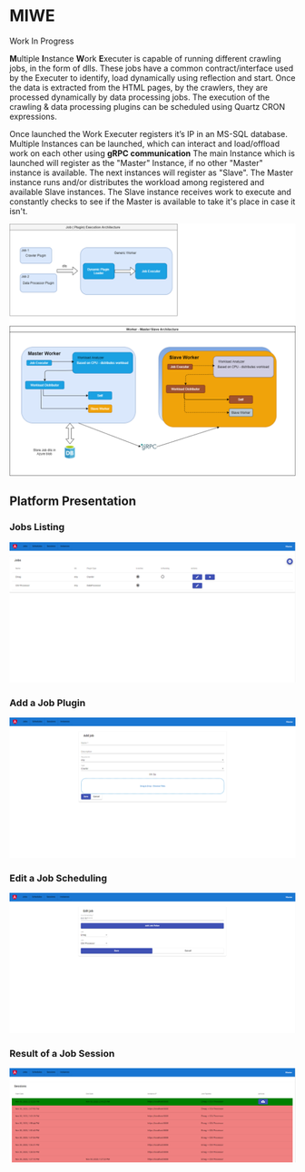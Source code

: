 # MIWE
Work In Progress

**M**ultiple **I**nstance **W**ork **E**xecuter is capable of running different crawling jobs, in the form of dlls. These jobs have a common contract/interface used by the Executer to identify, load dynamically using reflection and start. Once the data is extracted from the HTML pages, by the crawlers, they are processed dynamically by data processing jobs.
The execution of the crawling & data processing plugins can be scheduled using Quartz CRON expressions.


Once launched the Work Executer registers it’s IP in an MS-SQL database.
Multiple Instances can be launched, which can interact and load/offload work on each other using **gRPC communication**
The main Instance which is launched will register as the "Master" Instance, if no other "Master" instance is available. The next instances will register as "Slave".
The Master instance runs and/or distributes the workload among registered and available Slave instances.
The Slave instance receives work to execute and constantly checks to see if the Master is available to take it's place in case it isn't.


![High Level Architecture](https://github.com/Ferencz8/MIWE/blob/main/Diagrams/workerDiagram.png)

## Platform Presentation

### Jobs Listing
![Jobs Listing](https://github.com/Ferencz8/MIWE/blob/main/Diagrams/jobs.png)

### Add a Job Plugin
![Add a Job Plugin](https://github.com/Ferencz8/MIWE/blob/main/Diagrams/addJob.PNG)

### Edit a Job Scheduling
![Edit a Job Scheduling](https://github.com/Ferencz8/MIWE/blob/main/Diagrams/editJob.PNG)

### Result of a Job Session
![Result of Job Sessions](https://github.com/Ferencz8/MIWE/blob/main/Diagrams/sessions.PNG)
